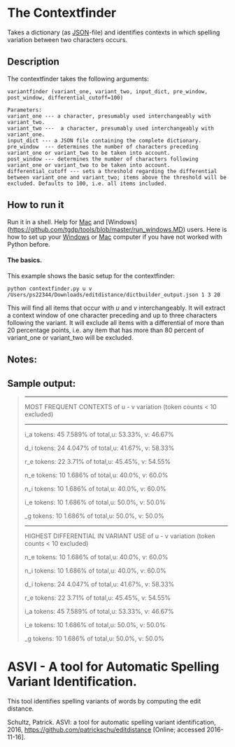 # The Contextfinder
Takes a dictionary (as [JSON](http://www.json.org/)-file) and identifies contexts in which spelling variation between two characters occurs. 


## Description
The contextfinder takes the following arguments:

    variantfinder (variant_one, variant_two, input_dict, pre_window, post_window, differential_cutoff=100)
    
    Parameters:
    variant_one --- a character, presumably used interchangeably with variant_two. 
    variant_two ---  a character, presumably used interchangeably with variant_one. 
    input_dict --- a JSON file containing the complete dictionary. 
    pre_window  --- determines the number of characters preceding variant_one or variant_two to be taken into account. 
    post_window --- determines the number of characters following variant_one or variant_two to be taken into account. 
    differential_cutoff --- sets a threshold regarding the differential between variant_one and variant_two; items above the threshold will be excluded. Defaults to 100, i.e. all items included. 


## How to run it
Run it in a shell. Help for [Mac](https://github.com/tgdp/tools/blob/master/run_mac.MD) and [Windows] (https://github.com/tgdp/tools/blob/master/run_windows.MD) users. Here is how to set up your [Windows](https://github.com/tgdp/tools/blob/master/setup_windows.MD) or [Mac](https://github.com/tgdp/tools/blob/master/setup_mac.MD) computer if you have not worked with Python before. 

#### The basics. 

This example shows the basic setup for the contextfinder: 

    python contextfinder.py u v /Users/ps22344/Downloads/editdistance/dictbuilder_output.json 1 3 20 
    
This will find all items that occur with *u* and *v* interchangeably. It will extract a context window of one character preceding and up to three characters following the variant. 
It will exclude all items with a differential of more than 20 percentage points, i.e. any item that has more than 80 percent of variant_one or variant_two will be excluded. 


## Notes:


## Sample output:


>****
>
>MOST FREQUENT CONTEXTS of u - v variation (token counts < 10 excluded) 
>
>****
>
>
>i_a	tokens: 45	7.589% of total,u: 53.33%, v: 46.67%
>
>d_i	tokens: 24	4.047% of total,u: 41.67%, v: 58.33%
>
>r_e	tokens: 22	3.71% of total,u: 45.45%, v: 54.55%
>
>n_e	tokens: 10	1.686% of total,u: 40.0%, v: 60.0%
>
>n_i	tokens: 10	1.686% of total,u: 40.0%, v: 60.0%
>
>i_e	tokens: 10	1.686% of total,u: 50.0%, v: 50.0%
>
>_g	tokens: 10	1.686% of total,u: 50.0%, v: 50.0%
>
>****
>
>HIGHEST DIFFERENTIAL IN VARIANT USE of u - v variation (token counts < 10 excluded)
>
>n_e	tokens: 10	1.686% of total,u: 40.0%, v: 60.0%
>
>n_i	tokens: 10	1.686% of total,u: 40.0%, v: 60.0%
>
>d_i	tokens: 24	4.047% of total,u: 41.67%, v: 58.33%
>
>r_e	tokens: 22	3.71% of total,u: 45.45%, v: 54.55%
>
>i_a	tokens: 45	7.589% of total,u: 53.33%, v: 46.67%
>
>i_e	tokens: 10	1.686% of total,u: 50.0%, v: 50.0%
>
>_g	tokens: 10	1.686% of total,u: 50.0%, v: 50.0%





# ASVI - A tool for Automatic Spelling Variant Identification. 
This tool identifies spelling variants of words by computing the edit distance. 


Schultz, Patrick. ASVI: a tool for automatic spelling variant identification, 2016, https://github.com/patrickschu/editdistance [Online; accessed 2016-11-16].
